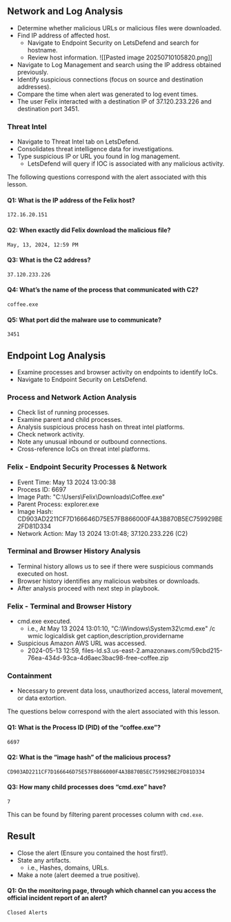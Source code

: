 ## Network and Log Analysis
- Determine whether malicious URLs or malicious files were downloaded.
- Find IP address of affected host.
	- Navigate to Endpoint Security on LetsDefend and search for hostname.
	- Review host information.
		![[Pasted image 20250710105820.png]]
- Navigate to Log Management and search using the IP address obtained previously.
- Identify suspicious connections (focus on source and destination addresses).
- Compare the time when alert was generated to log event times.
- The user Felix interacted with a destination IP of 37.120.233.226 and destination port 3451.
### Threat Intel
- Navigate to Threat Intel tab on LetsDefend.
- Consolidates threat intelligence data for investigations.
- Type suspicious IP or URL you found in log management.
	- LetsDefend will query if IOC is associated with any malicious activity.

The following questions correspond with the alert associated with this lesson.

#### Q1: What is the IP address of the Felix host?
```
172.16.20.151
```

#### Q2: When exactly did Felix download the malicious file?
```
May, 13, 2024, 12:59 PM
```

#### Q3: What is the C2 address?
```
37.120.233.226
```

#### Q4: What’s the name of the process that communicated with C2?
```
coffee.exe
```

#### Q5: What port did the malware use to communicate?
```
3451
```

## Endpoint Log Analysis
- Examine processes and browser activity on endpoints to identify IoCs.
- Navigate to Endpoint Security on LetsDefend.
### Process and Network Action Analysis
- Check list of running processes.
- Examine parent and child processes.
- Analysis suspicious process hash on threat intel platforms.
- Check network activity.
- Note any unusual inbound or outbound connections.
- Cross-reference IoCs on threat intel platforms.

### Felix - Endpoint Security Processes & Network
- Event Time: May 13 2024 13:00:38
- Process ID: 6697
- Image Path: "C:\Users\Felix\Downloads\Coffee.exe"
- Parent Process: explorer.exe
- Image Hash: CD903AD2211CF7D166646D75E57FB866000F4A3B870B5EC759929BE2FD81D334
- Network Action: May 13 2024 13:01:48; 37.120.233.226 (C2)

### Terminal and Browser History Analysis
- Terminal history allows us to see if there were suspicious commands executed on host.
- Browser history identifies any malicious websites or downloads.
- After analysis proceed with next step in playbook.

### Felix - Terminal and Browser History
- cmd.exe executed.
	- i.e., At May 13 2024 13:01:10, "C:\Windows\System32\cmd.exe" /c wmic logicaldisk get caption,description,providername
- Suspicious Amazon AWS URL was accessed.
	- 2024-05-13 12:59, files-ld.s3.us-east-2.amazonaws.com/59cbd215-76ea-434d-93ca-4d6aec3bac98-free-coffee.zip

### Containment
- Necessary to prevent data loss, unauthorized access, lateral movement, or data extortion.

The questions below correspond with the alert associated with this lesson.

#### Q1: What is the Process ID (PID) of the “coffee.exe”?
```
6697
```

#### Q2: What is the “image hash” of the malicious process?
```
CD903AD2211CF7D166646D75E57FB866000F4A3B870B5EC759929BE2FD81D334
```

#### Q3: How many child processes does “cmd.exe” have?
```
7
```
This can be found by filtering parent processes column with `cmd.exe`.

## Result
- Close the alert (Ensure you contained the host first!).
- State any artifacts.
	- i.e., Hashes, domains, URLs.
- Make a note (alert deemed a true positive).

#### Q1: On the monitoring page, through which channel can you access the official incident report of an alert?
```
Closed Alerts
```
